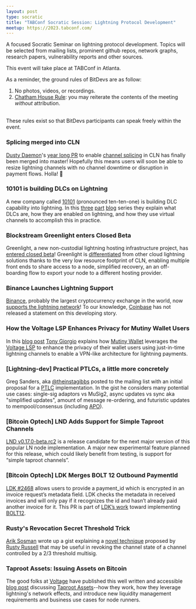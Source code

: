 ```yaml
---
layout: post
type: socratic
title: "TABConf Socratic Session: Lightning Protocol Development"
meetup: https://2023.tabconf.com/
---
```


A focused Socratic Seminar on lightning protocol development. Topics will be selected from mailing lists, prominent github repos, network graphs, research papers, vulnerability reports and other sources.

This event will take place at TABConf in Atlanta.

As a reminder, the ground rules of BitDevs are as follow:

1. No photos, videos, or recordings.
2. [Chatham House Rule](https://en.wikipedia.org/wiki/Chatham_House_Rule): you may
   reiterate the contents of the meeting *without* attribution.

<br>
These rules exist so that BitDevs participants can speak freely within the event.

### Splicing merged into CLN
[Dusty Daemon](https://github.com/ddustin)'s [year long PR](https://github.com/ElementsProject/lightning/pull/5675) to enable [channel splicing](https://bitcoinops.org/en/topics/splicing/) in CLN has finally been merged into master! Hopefully this means users will soon be able to resize lightning channels with no channel downtime or disruption in payment flows. Holla! 🙌

### 10101 is building DLCs on Lightning
A new company called [10101](https://10101.finance) (pronounced ten-ten-one) is building DLC capability into lightning. In this [three](https://10101.finance/blog/dlc-to-lightning-part-1/) [part](https://10101.finance/blog/dlc-to-lightning-part-2/) [blog](https://10101.finance/blog/dlc-to-lightning-part-3/) series they explain what DLCs are, how they are enabled on lightning, and how they use virtual channels to accomplish this in practice.

### Blockstream Greenlight enters Closed Beta

Greenlight, a new non-custodial lightning hosting infrastructure project, has [entered closed beta](https://blog.blockstream.com/greenlight-by-blockstream-scalable-non-custodial-lightning-infrastructure-now-open-to-developers/)! Greenlight is [differentiated](https://blog.blockstream.com/en-greenlight-by-blockstream-lightning-made-easy/) from other cloud lightning solutions thanks to the very low resource footprint of CLN, enabling multiple front ends to share access to a node, simplified recovery, an an off-boarding flow to export your node to a different hosting provider.

### Binance Launches Lightning Support

[Binance](https://www.binance.com), probably the largest cryptocurrency exchange in the world, now [supports the lightning network](https://www.binance.com/en/support/announcement/binance-completes-integration-of-bitcoin-btc-on-lightning-network-opens-deposits-and-withdrawals-eefbfae2c0ae472d9e1e36f1a30bf340)! To our knowledge, [Coinbase](https://www.coinbase.com/) has not released a statement on this developing story.

### How the Voltage LSP Enhances Privacy for Mutiny Wallet Users

In this [blog post](https://blog.mutinywallet.com/enhanced-lightning-privacy-for-mutiny-users/) [Tony Giorgio](https://iris.to/npub1t0nyg64g5vwprva52wlcmt7fkdr07v5dr7s35raq9g0xgc0k4xcsedjgqv) explains how [Mutiny Wallet](https://www.mutinywallet.com/) leverages the [Voltage LSP](https://voltage.cloud/blog/voltage-announcements/introducing-flow-v2/) to enhance the privacy of their wallet users using just-in-time lightning channels to enable a VPN-like architecture for lightning payments.

### [Lightning-dev] Practical PTLCs, a little more concretely

Greg Sanders, aka [@theinstagibbs](https://twitter.com/theinstagibbs) posted to the mailing list with an initial proposal for a [PTLC](https://bitcoinops.org/en/topics/ptlc/) implementation. In the gist he considers many potential use cases: single-sig adaptors vs MuSig2, async updates vs sync aka "simplified updates", amount of message re-ordering, and futuristic updates to mempool/consensus (including [APO](https://bitcoinops.org/en/topics/sighash_anyprevout/)).

### [Bitcoin Optech] LND Adds Support for Simple Taproot Channels

[LND v0.17.0-beta.rc2](https://github.com/lightningnetwork/lnd/releases/tag/v0.17.0-beta.rc2) is a release candidate for the next major version of this popular LN node implementation. A major new experimental feature planned for this release, which could likely benefit from testing, is support for “simple taproot channels”.

### [Bitcoin Optech] LDK Merges BOLT 12 Outbound PaymentId

[LDK #2468](https://github.com/lightningdevkit/rust-lightning/issues/2468) allows users to provide a payment_id which is encrypted in an invoice request’s metadata field. LDK checks the metadata in received invoices and will only pay if it recognizes the id and hasn’t already paid another invoice for it. This PR is part of [LDK’s work](https://github.com/lightningdevkit/rust-lightning/issues/1970) toward implementing [BOLT12](https://bitcoinops.org/en/topics/offers/).

### Rusty's Revocation Secret Threshold Trick

[Arik Sosman](https://twitter.com/arikaleph) wrote up a gist explaining a [novel technique](https://gist.github.com/arik-so/2d228c3046c65ce2f73ee9c9ac819ce0) proposed by [Rusty Russell](https://github.com/rustyrussell) that may be useful in revoking the channel state of a channel controlled by a 2/3 threshold multisig.

### Taproot Assets: Issuing Assets on Bitcoin

The good folks at [Voltage](https://voltage.cloud/) have published this well written and accessible [blog post](https://voltage.cloud/blog/lightning-network-use-cases/taproot-assets-on-bitcoin-and-lightning-network/) discussing [Taproot Assets](https://docs.lightning.engineering/the-lightning-network/taproot-assets)--how they work, how they leverage lightning's network effects, and introduce new liquidity management requirements and business use cases for node runners.
